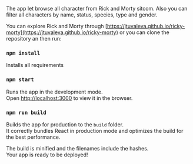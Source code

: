 
The app let browse all character from Rick and Morty sitcom. Also you can filter all characters by name, status, species, type and gender.

You can explore Rick and Morty through [https://jtuvaleva.github.io/ricky-morty](https://jtuvaleva.github.io/ricky-morty) or you can clone the repository an then run:
### `npm install` 
Installs all requirements

### `npm start`

Runs the app in the development mode.\
Open [http://localhost:3000](http://localhost:3000) to view it in the browser.

### `npm run build`

Builds the app for production to the `build` folder.\
It correctly bundles React in production mode and optimizes the build for the best performance.

The build is minified and the filenames include the hashes.\
Your app is ready to be deployed!


